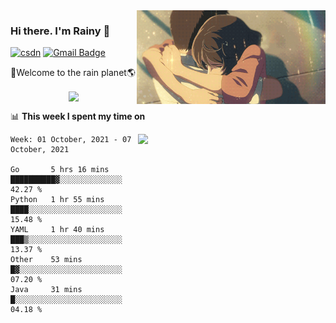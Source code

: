 <img  align='right' height="150" src="https://github.com/LikeRainDay/LikeRainDay/blob/master/pic/img_rain_1.gif?raw=true">



### Hi there. I'm Rainy :lemon:

[![csdn](https://img.shields.io/badge/-csdn-c14438?style=flat-square&logo=c&logoColor=white)](https://blog.csdn.net/qq_15807167)
[![Gmail Badge](https://img.shields.io/badge/-gmail-c14438?style=flat-square&logo=Gmail&logoColor=white&link=mailto:houshuai0816@gmail.com)](mailto:houshuai0816@gmail.com)

🚀Welcome to the rain planet🌎

<center>
<img align='center'  src="https://source.unsplash.com/random/1200x600">
</center>

📊 **This week I spent my time on**

<img align='right'   width="300" src="https://github-readme-stats.vercel.app/api?username=LikeRainDay&show_icons=true&title_color=fff&icon_color=79ff97&text_color=9f9f9f&bg_color=151515">

<!--START_SECTION:waka-->
```text
Week: 01 October, 2021 - 07 October, 2021

Go       5 hrs 16 mins   ██████████▓░░░░░░░░░░░░░░   42.27 % 
Python   1 hr 55 mins    ████░░░░░░░░░░░░░░░░░░░░░   15.48 % 
YAML     1 hr 40 mins    ███▒░░░░░░░░░░░░░░░░░░░░░   13.37 % 
Other    53 mins         █▓░░░░░░░░░░░░░░░░░░░░░░░   07.20 % 
Java     31 mins         █░░░░░░░░░░░░░░░░░░░░░░░░   04.18 % 
```
<!--END_SECTION:waka-->
